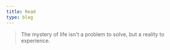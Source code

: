 ```yaml
---
title: Read
type: blog
---
```


> The mystery of life isn't a problem to solve, but a reality to experience.
